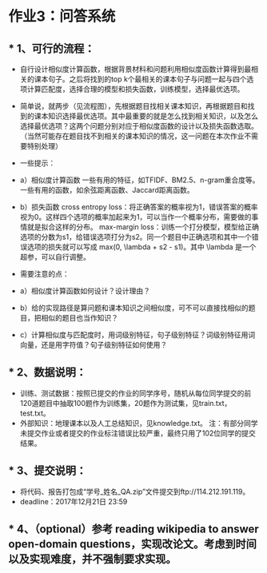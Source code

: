 # 作业3：问答系统

## * 1、可行的流程：

  * 自行设计相似度计算函数，根据背景材料和问题利用相似度函数计算得到最相关的课本句子。之后将找到的top k个最相关的课本句子与问题一起与四个选项计算匹配度，选择合理的模型和损失函数，训练模型，选择最优选项。

  * 简单说，就两步（见流程图），先根据题目找相关课本知识，再根据题目和找到的课本知识选择最优选项。其中最重要的就是怎么找到相关知识，以及怎么选择最优选项？这两个问题分别对应于相似度函数的设计以及损失函数选取。（当然可能存在题目找不到相关的课本知识的情况，这一问题在本次作业不需要特别处理）

  * 一些提示：
  * a）相似度计算函数
    一些有用的特征，如TFIDF、BM2.5、n-gram重合度等。
          一些有用的函数，如余弦距离函数、Jaccard距离函数。
  * b）损失函数
    cross entropy loss：将正确答案的概率视为1，错误答案的概率视为0。这样四个选项的概率加起来为1，可以当作一个概率分布，需要做的事情就是拟合这样的分布。
    max-margin loss：训练一个打分模型，模型给正确选项的分数为s1，给错误选项打分为s2。同一个题目中正确选项和其中一个错误选项的损失就可以写成 max(0, \lambda + s2 - s1)。其中 \lambda 是一个超参，可以自行调整。

  * 需要注意的点：
  * a）相似度计算函数如何设计？设计理由？
  * b）给的实现路径是算问题和课本知识之间相似度，可不可以直接找相似的题目，把相似的题目也当作知识？
  * c）计算相似度与匹配度时，用词级别特征，句子级别特征？词级别特征用词向量，还是用字符值？句子级别特征如何使用？


## * 2、数据说明：
  * 训练、测试数据：按照已提交的作业的同学序号，随机从每位同学提交的前120道题目中抽取100题作为训练集，20题作为测试集，见train.txt，test.txt。
  * 外部知识：地理课本以及人工总结知识，见knowledge.txt。
      注：有部分同学未提交作业或者提交的作业标注错误比较严重，最终只用了102位同学的提交结果。


## * 3、提交说明：
  * 将代码、报告打包成“学号_姓名_QA.zip”文件提交到ftp://114.212.191.119。
  * deadline：2017年12月21日 23:59


## * 4、（optional）参考 reading wikipedia to answer open-domain questions，实现改论文。考虑到时间以及实现难度，并不强制要求实现。
